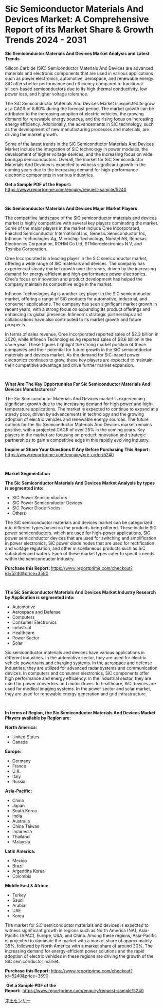 <p><h1>Sic Semiconductor Materials And Devices Market: A Comprehensive Report of its Market Share & Growth Trends 2024 - 2031</h1></p><p><strong>Sic Semiconductor Materials And Devices Market Analysis and Latest Trends</strong></p>
<p><p>Silicon Carbide (SiC) Semiconductor Materials And Devices are advanced materials and electronic components that are used in various applications such as power electronics, automotive, aerospace, and renewable energy. SiC offers better performance and efficiency compared to traditional silicon-based semiconductors due to its high thermal conductivity, low power loss, and higher voltage tolerance.</p><p>The SiC Semiconductor Materials And Devices Market is expected to grow at a CAGR of 8.60% during the forecast period. The market growth can be attributed to the increasing adoption of electric vehicles, the growing demand for renewable energy sources, and the rising focus on increasing energy efficiency. Additionally, the advancements in SiC technology, such as the development of new manufacturing processes and materials, are driving the market growth.</p><p>Some of the latest trends in the SiC Semiconductor Materials And Devices Market include the integration of SiC technology in power modules, the development of higher voltage devices, and the increasing focus on wide bandgap semiconductors. Overall, the market for SiC Semiconductor Materials And Devices is expected to witness significant growth in the coming years due to the increasing demand for high-performance electronic components in various industries.</p></p>
<p><strong>Get a Sample PDF of the Report:&nbsp;</strong> <a href="https://www.reportprime.com/enquiry/request-sample/5240">https://www.reportprime.com/enquiry/request-sample/5240</a></p>
<p>&nbsp;</p>
<p><strong>Sic Semiconductor Materials And Devices Major Market Players</strong></p>
<p><p>The competitive landscape of the SiC semiconductor materials and devices market is highly competitive with several key players dominating the market. Some of the major players in the market include Cree Incorporated, Fairchild Semiconductor International Inc, Genesic Semiconductor Inc, Infineon Technologies Ag, Microchip Technology, Norstel AB, Renesas Electronics Corporation, ROHM Co Ltd, STMicroelectronics N.V, and Toshiba Corporation.</p><p>Cree Incorporated is a leading player in the SiC semiconductor market, offering a wide range of SiC materials and devices. The company has experienced steady market growth over the years, driven by the increasing demand for energy-efficient and high-performance power electronics. Cree's focus on innovation and product development has helped the company maintain its competitive edge in the market.</p><p>Infineon Technologies Ag is another key player in the SiC semiconductor market, offering a range of SiC products for automotive, industrial, and consumer applications. The company has seen significant market growth in recent years, with a strong focus on expanding its product offerings and enhancing its global presence. Infineon's strategic partnerships and collaborations have also contributed to its market growth and future prospects.</p><p>In terms of sales revenue, Cree Incorporated reported sales of $2.3 billion in 2020, while Infineon Technologies Ag reported sales of $8.6 billion in the same year. These figures highlight the strong market position of these companies and their potential for future growth in the SiC semiconductor materials and devices market. As the demand for SiC-based power electronics continues to grow, these key players are expected to maintain their competitive advantage and drive further market expansion.</p></p>
<p>&nbsp;</p>
<p><strong>What Are The Key Opportunities For Sic Semiconductor Materials And Devices Manufacturers?</strong></p>
<p><p>The Sic Semiconductor Materials And Devices market is experiencing significant growth due to the increasing demand for high power and high-temperature applications. The market is expected to continue to expand at a steady pace, driven by advancements in technology and the growing adoption of electric vehicles and renewable energy sources. The future outlook for the Sic Semiconductor Materials And Devices market remains positive, with a projected CAGR of over 25% in the coming years. Key players in the market are focusing on product innovation and strategic partnerships to gain a competitive edge in this rapidly evolving industry.</p></p>
<p><strong>Inquire or Share Your Questions If Any Before Purchasing This Report:</strong> <a href="https://www.reportprime.com/enquiry/pre-order/5240">https://www.reportprime.com/enquiry/pre-order/5240</a></p>
<p>&nbsp;</p>
<p><strong>Market Segmentation</strong></p>
<p><strong>The Sic Semiconductor Materials And Devices Market Analysis by types is segmented into:</strong></p>
<p><ul><li>SIC Power Semiconductors</li><li>SIC Power Semiconductor Devices</li><li>SIC Power Diode Nodes</li><li>Others</li></ul></p>
<p><p>The SiC semiconductor materials and devices market can be categorized into different types based on the products being offered. These include SiC power semiconductors, which are used for high-power applications, SiC power semiconductor devices that are used for switching and amplification in power electronics, SiC power diode nodes that are used for rectification and voltage regulation, and other miscellaneous products such as SiC substrates and wafers. Each of these market types cater to specific needs within the semiconductor industry.</p></p>
<p><strong>Purchase this Report:&nbsp;</strong><a href="https://www.reportprime.com/checkout?id=5240&price=3590">https://www.reportprime.com/checkout?id=5240&price=3590</a></p>
<p>&nbsp;</p>
<p><strong>The Sic Semiconductor Materials And Devices Market Industry Research by Application is segmented into:</strong></p>
<p><ul><li>Automotive</li><li>Aerospace and Defense</li><li>Computers</li><li>Consumer Electronics</li><li>Industrial</li><li>Healthcare</li><li>Power Sector</li><li>Solar</li></ul></p>
<p><p>Sic semiconductor materials and devices have various applications in different industries. In the automotive sector, they are used for electric vehicle powertrains and charging systems. In the aerospace and defense industries, they are utilized for advanced radar systems and communication devices. In computers and consumer electronics, SiC components offer high performance and energy efficiency. In the industrial sector, they are used for power converters and motor drives. In healthcare, SiC devices are used for medical imaging systems. In the power sector and solar market, they are used for renewable energy generation and grid infrastructure.</p></p>
<p>&nbsp;</p>
<p><strong>In terms of Region, the Sic Semiconductor Materials And Devices Market Players available by Region are:</strong></p>
<p>
    <p> <strong> North America: </strong>
        <ul>
            <li>United States</li>
            <li>Canada</li>
        </ul>
        </p> 
    <p> <strong> Europe: </strong>
        <ul>
            <li>Germany</li>
            <li>France</li>
            <li>U.K.</li>
            <li>Italy</li>
            <li>Russia</li>
        </ul>
        </p> 
    <p> <strong> Asia-Pacific: </strong>
        <ul>
            <li>China</li>
            <li>Japan</li>
            <li>South Korea</li>
            <li>India</li>
            <li>Australia</li>
            <li>China Taiwan</li>
            <li>Indonesia</li>
            <li>Thailand</li>
            <li>Malaysia</li>
        </ul>
        </p> 
    <p> <strong> Latin America: </strong>
        <ul>
            <li>Mexico</li>
            <li>Brazil</li>
            <li>Argentina Korea</li>
            <li>Colombia</li>
        </ul>
        </p> 
    <p> <strong> Middle East & Africa: </strong>
        <ul>
            <li>Turkey</li>
            <li>Saudi</li>
            <li>Arabia</li>
            <li>UAE</li>
            <li>Korea</li>
        </ul>
    </p>
    </p>
<p><p>The market for SiC semiconductor materials and devices is expected to witness significant growth in regions such as North America (NA), Asia-Pacific (APAC), Europe, USA, and China. Among these regions, Asia-Pacific is projected to dominate the market with a market share of approximately 35%, followed by North America with a market share of around 30%. The increasing demand for energy-efficient power solutions and the rapid adoption of electric vehicles in these regions are driving the growth of the SiC semiconductor market.</p></p>
<p><strong>Purchase this Report: </strong><a href="https://www.reportprime.com/checkout?id=5240&price=3590">https://www.reportprime.com/checkout?id=5240&price=3590</a></p>
<p>&nbsp;<strong>Get a Sample PDF of the Report:&nbsp;&nbsp;</strong><a href="https://www.reportprime.com/enquiry/request-sample/5240">https://www.reportprime.com/enquiry/request-sample/5240</a></p>
<p><strong></strong></p>
<p><p><a href="https://github.com/mohamedbakry57/Market-Research-Report-List-3/blob/main/813505215685.md">差圧センサー</a></p></p>